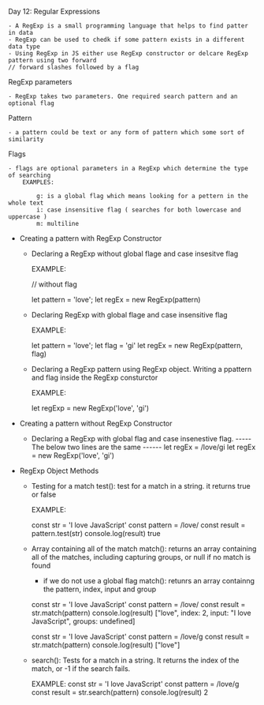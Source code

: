 Day 12: Regular Expressions

    - A RegExp is a small programming language that helps to find patter in data
    - RegExp can be used to chedk if some pattern exists in a different data type
    - Using RegExp in JS either use RegExp constructor or delcare RegExp pattern using two forward
    // forward slashes followed by a flag

RegExp parameters

    - RegExp takes two parameters. One required search pattern and an optional flag

Pattern

    - a pattern could be text or any form of pattern which some sort of similarity

Flags

    - flags are optional parameters in a RegExp which determine the type of searching
        EXAMPLES:

            g: is a global flag which means looking for a pettern in the whole text
            i: case insensitive flag ( searches for both lowercase and uppercase )
            m: multiline

- Creating a pattern with RegExp Constructor

    - Declaring a RegExp without global flage and case insesitve flag

        EXAMPLE: 

        // without flag

        let pattern = 'love';
        let regEx = new RegExp(pattern)

    - Declaring RegExp with global flage and case insensitive flag

        EXAMPLE:

        let pattern = 'love';
        let flag = 'gi'
        let regEx = new RegExp(pattern, flag)

    - Declaring a RegExp pattern using RegExp object.  Writing a ppattern and flag inside the RegExp consturctor 

        EXAMPLE:

        let regExp = new RegExp('love', 'gi')

- Creating a pattern without RegExp Constructor

    - Declaring a RegExp with global flag and case insenestive flag.
    -----The below two lines are the same ------
    let regEx = /love/gi
    let regEx = new RegExp('love', 'gi') 


- RegExp Object Methods

    - Testing for a match
        test(): test for a match in a string. it returns true or false

        EXAMPLE:

        const str = 'I love JavaScript'
        const pattern = /love/
        const result = pattern.test(str)
        console.log(result)
        true
    
    - Array containing all of the match
        match(): returns an array containing all of the matches, including capturing groups, or null if no match is found
        - if we do not use a global flag match(): retunrs an array containng the pattern, index, input and group
    
        const str = 'I love JavaScript'
        const pattern = /love/
        const result = str.match(pattern)
        console.log(result)
        ["love", index: 2, input: "I love JavaScript", groups: undefined]
        

        const str = 'I love JavaScript'
        const pattern = /love/g
        const result = str.match(pattern)
        console.log(result)
        ["love"]

    - search(): Tests for a match in a string. It returns the index of the match, or -1 if the search fails.
        
        EXAMPLE:
        const str = 'I love JavaScript'
        const pattern = /love/g
        const result = str.search(pattern)
        console.log(result)
        2

        